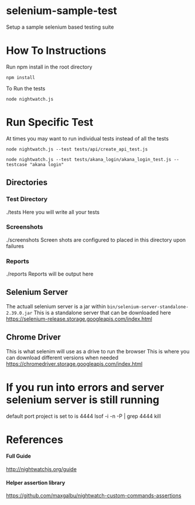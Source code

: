 # selenium-sample-test
Setup a sample selenium based testing suite


# How To Instructions

Run npm install in the root directory
```
npm install
```
To Run the tests
```
node nightwatch.js
```
# Run Specific Test
At times you may want to run individual tests instead of all the tests
```
node nightwatch.js --test tests/api/create_api_test.js 

node nightwatch.js --test tests/akana_login/akana_login_test.js --testcase "akana login"
```

## Directories

### Test Directory
./tests
Here you will write all your tests

### Screenshots
./screenshots
Screen shots are configured to placed in this directory upon failures

### Reports
./reports
Reports will be output here

## Selenium Server
The actuall selenium server is a jar within ```bin/selenium-server-standalone-2.39.0.jar```
This is a standalone server that can be downloaded here https://selenium-release.storage.googleapis.com/index.html

## Chrome Driver
This is what selenim will use as a drive to run the browser
This is where you can download different versions when needed https://chromedriver.storage.googleapis.com/index.html

# If you run into errors and server selenium server is still running
default port project is set to is 4444
lsof -i -n -P | grep 4444
kill <PID>


# References
#### Full Guide
http://nightwatchjs.org/guide

#### Helper assertion library
https://github.com/maxgalbu/nightwatch-custom-commands-assertions
